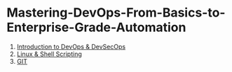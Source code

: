 # Mastering-DevOps-From-Basics-to-Enterprise-Grade-Automation


1. [Introduction to DevOps & DevSecOps](./Module%201%3A%20%20Introduction%20to%20DevOps%20%26%20DevSecOps%20)  
2. [Linux & Shell Scripting](./Module%202%3A%20Linux%20%26%20Shell%20Scripting)  
3. [GIT](./Module%203%3A%20GIT)  
